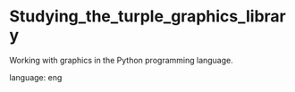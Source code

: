 # Studying_the_turple_graphics_library
Working with graphics in the Python programming language.

language: eng
